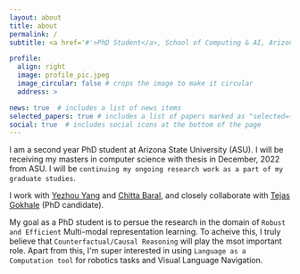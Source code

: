 ```yaml
---
layout: about
title: about
permalink: /
subtitle: <a href='#'>PhD Student</a>, School of Computing & AI, Arizona State University.

profile:
  align: right
  image: profile_pic.jpeg
  image_circular: false # crops the image to make it circular
  address: >

news: true  # includes a list of news items
selected_papers: true # includes a list of papers marked as "selected={true}"
social: true  # includes social icons at the bottom of the page
---
```

I am a second year PhD student at Arizona State University (ASU). I will be receiving my masters in computer science with thesis in December, 2022 from ASU. I will be `continuing my ongoing research work as a part of my graduate studies`. 


I work with [Yezhou Yang](https://yezhouyang.engineering.asu.edu) and [Chitta Baral](https://cogintlab-asu.github.io/), and closely collaborate with [Tejas Gokhale](https://www.tejasgokhale.com) (PhD candidate).  


My goal as a PhD student is to persue the research in the domain of `Robust and Efficient` Multi-modal representation learning. To acheive this, I truly believe that `Counterfactual/Causal Reasoning` will play the msot important role. Apart from this, I'm super interested in using `Language as a Computation tool` for robotics tasks and Visual Language Navigation.

<!-- Write your biography here. Tell the world about yourself. Link to your favorite [subreddit](http://reddit.com). You can put a picture in, too. The code is already in, just name your picture `prof_pic.jpg` and put it in the `img/` folder.

Put your address / P.O. box / other info right below your picture. You can also disable any these elements by editing `profile` property of the YAML header of your `_pages/about.md`. Edit `_bibliography/papers.bib` and Jekyll will render your [publications page](/al-folio/publications/) automatically.

Link to your social media connections, too. This theme is set up to use [Font Awesome icons](http://fortawesome.github.io/Font-Awesome/) and [Academicons](https://jpswalsh.github.io/academicons/), like the ones below. Add your Facebook, Twitter, LinkedIn, Google Scholar, or just disable all of them. -->
